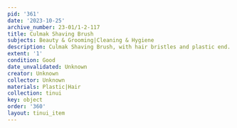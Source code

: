 ```yaml
---
pid: '361'
date: '2023-10-25'
archive_number: 23-01/1-2-117
title: Culmak Shaving Brush
subjects: Beauty & Grooming|Cleaning & Hygiene
description: Culmak Shaving Brush, with hair bristles and plastic end.
extent: '1'
condition: Good
date_unvalidated: Unknown
creator: Unknown
collector: Unknown
materials: Plastic|Hair
collection: tinui
key: object
order: '360'
layout: tinui_item
---
```


